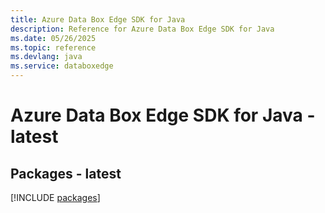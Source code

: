 ```yaml
---
title: Azure Data Box Edge SDK for Java
description: Reference for Azure Data Box Edge SDK for Java
ms.date: 05/26/2025
ms.topic: reference
ms.devlang: java
ms.service: databoxedge
---
```

# Azure Data Box Edge SDK for Java - latest
## Packages - latest
[!INCLUDE [packages](data-box-edge-index.md)]